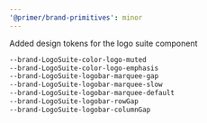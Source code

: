 ```yaml
---
'@primer/brand-primitives': minor
---
```


Added design tokens for the logo suite component

```css
--brand-LogoSuite-color-logo-muted
--brand-LogoSuite-color-logo-emphasis
--brand-LogoSuite-logobar-marquee-gap
--brand-LogoSuite-logobar-marquee-slow
--brand-LogoSuite-logobar-marquee-default
--brand-LogoSuite-logobar-rowGap
--brand-LogoSuite-logobar-columnGap
```
